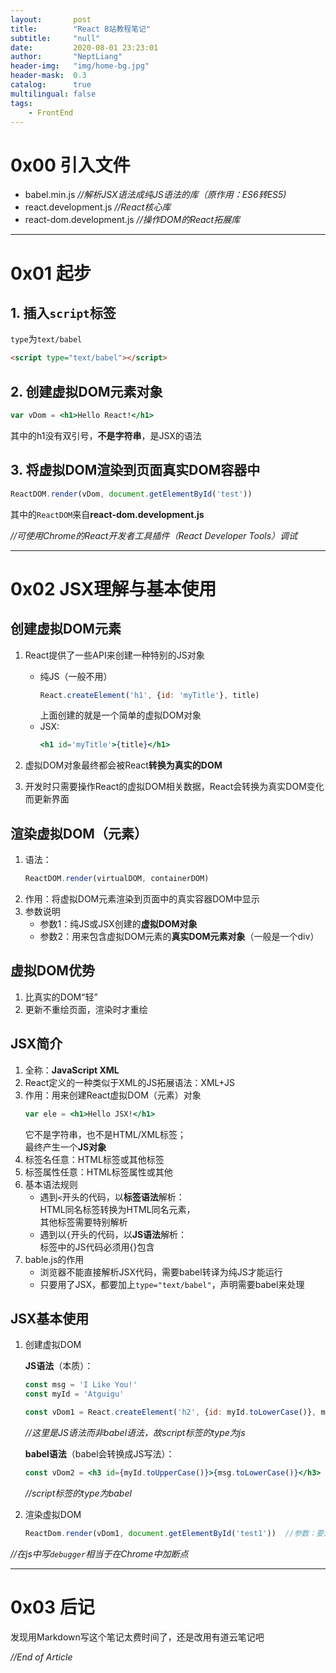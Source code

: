 ```yaml
---
layout:       post
title:        "React B站教程笔记"
subtitle:     "null"
date:         2020-08-01 23:23:01
author:       "NeptLiang"
header-img:   "img/home-bg.jpg"
header-mask:  0.3
catalog:      true
multilingual: false
tags:
    - FrontEnd
---
```



# 0x00 引入文件

* babel.min.js  _//解析JSX语法成纯JS语法的库（原作用：ES6转ES5)_
* react.development.js  _//React核心库_
* react-dom.development.js  _//操作DOM的React拓展库_

---


# 0x01 起步

## 1. 插入```script```标签

```type```为```text/babel```

```html
<script type="text/babel"></script>
```

## 2. 创建虚拟DOM元素对象

```jsx
var vDom = <h1>Hello React!</h1>
```

其中的h1没有双引号，**不是字符串**，是JSX的语法

## 3. 将虚拟DOM渲染到页面真实DOM容器中

```js
ReactDOM.render(vDom, document.getElementById('test'))
```

其中的```ReactDOM```来自**react-dom.development.js**

_//可使用Chrome的React开发者工具插件（React Developer Tools）调试_

---


# 0x02 JSX理解与基本使用

## 创建虚拟DOM元素

1. React提供了一些API来创建一种特别的JS对象
    
    * 纯JS（一般不用）
        ```js
        React.createElement('h1', {id: 'myTitle'}, title)
        ```
        上面创建的就是一个简单的虚拟DOM对象
    * JSX:
        ```jsx
        <h1 id='myTitle'>{title}</h1>
        ```
2. 虚拟DOM对象最终都会被React**转换为真实的DOM**
3. 开发时只需要操作React的虚拟DOM相关数据，React会转换为真实DOM变化而更新界面

## 渲染虚拟DOM（元素）

1. 语法：
    ```js
    ReactDOM.render(virtualDOM, containerDOM)
    ```
2. 作用：将虚拟DOM元素渲染到页面中的真实容器DOM中显示
3. 参数说明
    * 参数1：纯JS或JSX创建的**虚拟DOM对象**
    * 参数2：用来包含虚拟DOM元素的**真实DOM元素对象**（一般是一个div）

## 虚拟DOM优势

1. 比真实的DOM“轻”
2. 更新不重绘页面，渲染时才重绘

## JSX简介

1. 全称：**JavaScript XML**
2. React定义的一种类似于XML的JS拓展语法：XML+JS
3. 作用：用来创建React虚拟DOM（元素）对象
    ```jsx
    var ele = <h1>Hello JSX!</h1>
    ```
    它不是字符串，也不是HTML/XML标签；  
    最终产生一个**JS对象**
4. 标签名任意：HTML标签或其他标签
5. 标签属性任意：HTML标签属性或其他
6. 基本语法规则
    * 遇到```<```开头的代码，以**标签语法**解析：  
        HTML同名标签转换为HTML同名元素，  
        其他标签需要特别解析
    * 遇到以```{```开头的代码，以**JS语法**解析：  
        标签中的JS代码必须用{}包含
7. bable.js的作用
    * 浏览器不能直接解析JSX代码，需要babel转译为纯JS才能运行
    * 只要用了JSX，都要加上```type="text/babel"```，声明需要babel来处理

## JSX基本使用

1. 创建虚拟DOM

    **JS语法**（本质）：
    ```js
    const msg = 'I Like You!'
    const myId = 'Atguigu'

    const vDom1 = React.createElement('h2', {id: myId.toLowerCase()}, msg.toUpperCase())  //参数：标签类型，标签属性：id=myId的小写， 标签内容
    ```
    _//这里是JS语法而非babel语法，故script标签的type为js_

    **babel语法**（babel会转换成JS写法）：
    ```jsx
    const vDom2 = <h3 id={myId.toUpperCase()}>{msg.toLowerCase()}</h3>
    ```
    *//script标签的type为babel*

2. 渲染虚拟DOM
    ```js
    ReactDom.render(vDom1, document.getElementById('test1'))  //参数：要渲染的虚拟DOM对象，要渲染到的标签
    ```

*//在js中写```debugger```相当于在Chrome中加断点*

---


# 0x03 后记

发现用Markdown写这个笔记太费时间了，还是改用有道云笔记吧


_//End of Article_